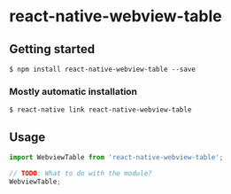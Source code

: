 # react-native-webview-table

## Getting started

`$ npm install react-native-webview-table --save`

### Mostly automatic installation

`$ react-native link react-native-webview-table`

## Usage
```javascript
import WebviewTable from 'react-native-webview-table';

// TODO: What to do with the module?
WebviewTable;
```

